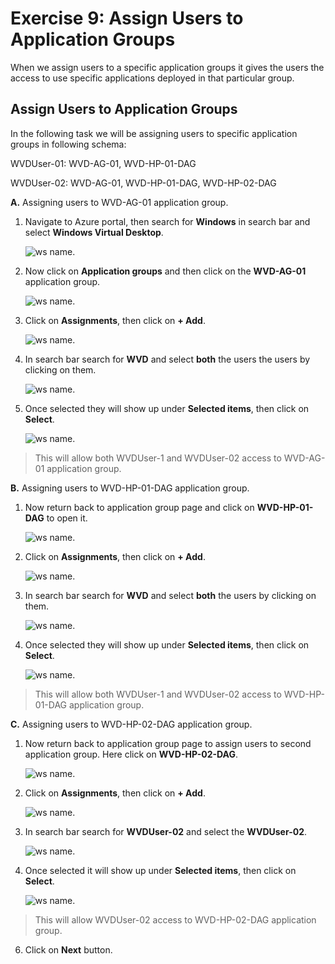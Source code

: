 # Exercise 9: Assign Users to Application Groups

When we assign users to a specific application groups it gives the users the access to use specific applications deployed in that particular group.
   
   
## Assign Users to Application Groups

In the following task we will be assigning users to specific application groups in following schema:

WVDUser-01: WVD-AG-01, WVD-HP-01-DAG

WVDUser-02: WVD-AG-01, WVD-HP-01-DAG, WVD-HP-02-DAG

**A.** Assigning users to WVD-AG-01 application group.


1. Navigate to Azure portal, then search for **Windows** in search bar and select **Windows Virtual Desktop**.

   ![ws name.](media/y.png)
   
2. Now click on **Application groups** and then click on the **WVD-AG-01** application group.

   ![ws name.](media/a32.png)
  
4. Click on **Assignments**, then click on **+ Add**.

   ![ws name.](media/a36.png)
  
5. In search bar search for **WVD** and select **both** the users the users by clicking on them.

   ![ws name.](media/a37.png)
   
6. Once selected they will show up under **Selected items**, then click on **Select**.

   ![ws name.](media/a38.png)

> This will allow both WVDUser-1 and WVDUser-02 access to WVD-AG-01 application group.

**B.** Assigning users to WVD-HP-01-DAG application group.

1. Now return back to application group page and click on **WVD-HP-01-DAG** to open it.
  
   ![ws name.](media/a39.png)
  
2. Click on **Assignments**, then click on **+ Add**.

   ![ws name.](media/a40.png)

3. In search bar search for **WVD** and select **both** the users by clicking on them.

   ![ws name.](media/a37.png)
  
4. Once selected they will show up under **Selected items**, then click on **Select**.

   ![ws name.](media/a38.png)
   
   
> This will allow both WVDUser-1 and WVDUser-02 access to WVD-HP-01-DAG application group.

**C.** Assigning users to WVD-HP-02-DAG application group.


1. Now return back to application group page to assign users to second application group. Here click on **WVD-HP-02-DAG**.

   ![ws name.](media/a41.png)
   
2. Click on **Assignments**, then click on **+ Add**.

   ![ws name.](media/a42.png)
  
3. In search bar search for **WVDUser-02** and select the **WVDUser-02**.

   ![ws name.](media/a43.png)
  
5. Once selected it will show up under **Selected items**, then click on **Select**.

   ![ws name.](media/a44.png)
   
> This will allow WVDUser-02 access to WVD-HP-02-DAG application group.   

6. Click on **Next** button.
